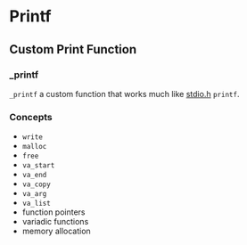 # Printf
## Custom Print Function
### _printf
`_printf` a custom function that works much like [stdio.h](https://www.ibm.com/docs/en/zos/2.4.0?topic=files-stdioh-standard-input-output) `printf`.
### Concepts
- `write`
- `malloc`
- `free`
- `va_start`
- `va_end`
- `va_copy`
- `va_arg`
- `va_list`
- function pointers
- variadic functions
- memory allocation